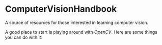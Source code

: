 # ComputerVisionHandbook
A source of resources for those interested in learning computer vision. 

A good place to start is playing around with *OpenCV*. Here are some things you can do with it:
